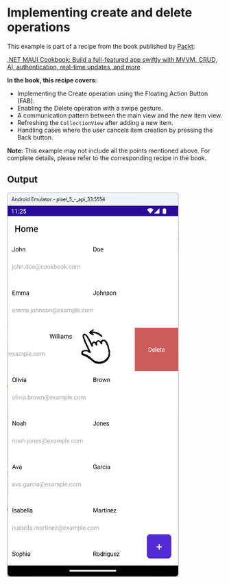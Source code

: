 # Implementing create and delete operations
This example is part of a recipe from the book published by [Packt](https://www.packtpub.com/en-us?utm_source=github):

[.NET MAUI Cookbook: Build a full-featured app swiftly with MVVM, CRUD, AI, authentication, real-time updates, and more](https://www.packtpub.com/en-IT/product/net-maui-cookbook-9781835464625)

**In the book, this recipe covers:**
* Implementing the Create operation using the Floating Action Button (FAB).
* Enabling the Delete operation with a swipe gesture.
* A communication pattern between the main view and the new item view.
* Refreshing the `CollectionView` after adding a new item.
* Handling cases where the user cancels item creation by pressing the Back button.

**Note:** This example may not include all the points mentioned above. For complete details, please refer to the corresponding recipe in the book.
## Output
![Create and Delete Operations](/Images/Create%20and%20Delete.png)
